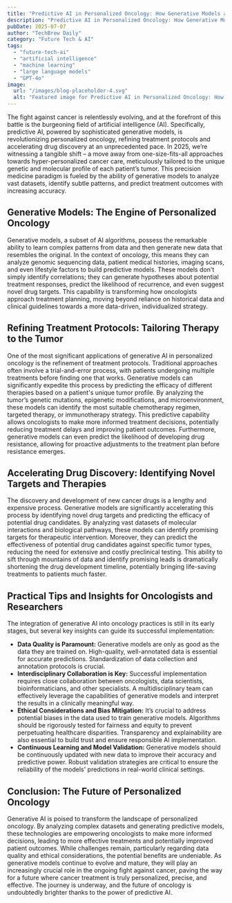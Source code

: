 ```yaml
---
title: "Predictive AI in Personalized Oncology: How Generative Models are Refining Cancer Treatment Protocols & Drug Discovery in 2025"
description: "Predictive AI in Personalized Oncology: How Generative Models are Refining Cancer Treatment Protocols & Drug Discovery in 2025"
pubDate: 2025-07-07
author: "TechBrew Daily"
category: "Future Tech & AI"
tags:
  - "future-tech-ai"
  - "artificial intelligence"
  - "machine learning"
  - "large language models"
  - "GPT-4o"
image:
  url: "/images/blog-placeholder-4.svg"
  alt: "Featured image for Predictive AI in Personalized Oncology: How Generative Models are Refining Cancer Treatment Protocols & Drug Discovery in 2025"
---
```


The fight against cancer is relentlessly evolving, and at the forefront of this battle is the burgeoning field of artificial intelligence (AI).  Specifically, predictive AI, powered by sophisticated generative models, is revolutionizing personalized oncology, refining treatment protocols and accelerating drug discovery at an unprecedented pace.  In 2025, we’re witnessing a tangible shift – a move away from one-size-fits-all approaches towards hyper-personalized cancer care, meticulously tailored to the unique genetic and molecular profile of each patient’s tumor.  This precision medicine paradigm is fueled by the ability of generative models to analyze vast datasets, identify subtle patterns, and predict treatment outcomes with increasing accuracy.

## Generative Models: The Engine of Personalized Oncology

Generative models, a subset of AI algorithms, possess the remarkable ability to learn complex patterns from data and then generate new data that resembles the original. In the context of oncology, this means they can analyze genomic sequencing data, patient medical histories, imaging scans, and even lifestyle factors to build predictive models.  These models don't simply identify correlations; they can generate hypotheses about potential treatment responses, predict the likelihood of recurrence, and even suggest novel drug targets.  This capability is transforming how oncologists approach treatment planning, moving beyond reliance on historical data and clinical guidelines towards a more data-driven, individualized strategy.

## Refining Treatment Protocols: Tailoring Therapy to the Tumor

One of the most significant applications of generative AI in personalized oncology is the refinement of treatment protocols.  Traditional approaches often involve a trial-and-error process, with patients undergoing multiple treatments before finding one that works.  Generative models can significantly expedite this process by predicting the efficacy of different therapies based on a patient's unique tumor profile.  By analyzing the tumor’s genetic mutations, epigenetic modifications, and microenvironment, these models can identify the most suitable chemotherapy regimen, targeted therapy, or immunotherapy strategy.  This predictive capability allows oncologists to make more informed treatment decisions, potentially reducing treatment delays and improving patient outcomes.  Furthermore, generative models can even predict the likelihood of developing drug resistance, allowing for proactive adjustments to the treatment plan before resistance emerges.


## Accelerating Drug Discovery: Identifying Novel Targets and Therapies

The discovery and development of new cancer drugs is a lengthy and expensive process.  Generative models are significantly accelerating this process by identifying novel drug targets and predicting the efficacy of potential drug candidates.  By analyzing vast datasets of molecular interactions and biological pathways, these models can identify promising targets for therapeutic intervention.  Moreover, they can predict the effectiveness of potential drug candidates against specific tumor types, reducing the need for extensive and costly preclinical testing.  This ability to sift through mountains of data and identify promising leads is dramatically shortening the drug development timeline, potentially bringing life-saving treatments to patients much faster.

## Practical Tips and Insights for Oncologists and Researchers

The integration of generative AI into oncology practices is still in its early stages, but several key insights can guide its successful implementation:

* **Data Quality is Paramount:** Generative models are only as good as the data they are trained on.  High-quality, well-annotated data is essential for accurate predictions.  Standardization of data collection and annotation protocols is crucial.
* **Interdisciplinary Collaboration is Key:** Successful implementation requires close collaboration between oncologists, data scientists, bioinformaticians, and other specialists.  A multidisciplinary team can effectively leverage the capabilities of generative models and interpret the results in a clinically meaningful way.
* **Ethical Considerations and Bias Mitigation:**  It’s crucial to address potential biases in the data used to train generative models.  Algorithms should be rigorously tested for fairness and equity to prevent perpetuating healthcare disparities.  Transparency and explainability are also essential to build trust and ensure responsible AI implementation.
* **Continuous Learning and Model Validation:** Generative models should be continuously updated with new data to improve their accuracy and predictive power.  Robust validation strategies are critical to ensure the reliability of the models' predictions in real-world clinical settings.


## Conclusion: The Future of Personalized Oncology

Generative AI is poised to transform the landscape of personalized oncology. By analyzing complex datasets and generating predictive models, these technologies are empowering oncologists to make more informed decisions, leading to more effective treatments and potentially improved patient outcomes.  While challenges remain, particularly regarding data quality and ethical considerations, the potential benefits are undeniable.  As generative models continue to evolve and mature, they will play an increasingly crucial role in the ongoing fight against cancer, paving the way for a future where cancer treatment is truly personalized, precise, and effective.  The journey is underway, and the future of oncology is undoubtedly brighter thanks to the power of predictive AI.